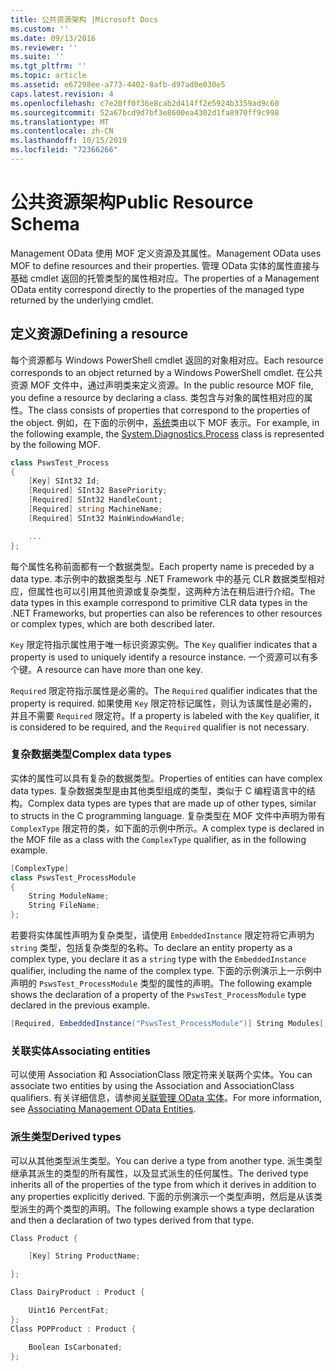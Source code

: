 ```yaml
---
title: 公共资源架构 |Microsoft Docs
ms.custom: ''
ms.date: 09/13/2016
ms.reviewer: ''
ms.suite: ''
ms.tgt_pltfrm: ''
ms.topic: article
ms.assetid: e67298ee-a773-4402-8afb-d97ad0e030e5
caps.latest.revision: 4
ms.openlocfilehash: c7e20ff0f36e8cab2d414ff2e5924b3359ad9c60
ms.sourcegitcommit: 52a67bcd9d7bf3e8600ea4302d1fa8970ff9c998
ms.translationtype: MT
ms.contentlocale: zh-CN
ms.lasthandoff: 10/15/2019
ms.locfileid: "72366266"
---
```

# <a name="public-resource-schema"></a><span data-ttu-id="60136-102">公共资源架构</span><span class="sxs-lookup"><span data-stu-id="60136-102">Public Resource Schema</span></span>

<span data-ttu-id="60136-103">Management OData 使用 MOF 定义资源及其属性。</span><span class="sxs-lookup"><span data-stu-id="60136-103">Management OData uses MOF to define resources and their properties.</span></span> <span data-ttu-id="60136-104">管理 OData 实体的属性直接与基础 cmdlet 返回的托管类型的属性相对应。</span><span class="sxs-lookup"><span data-stu-id="60136-104">The properties of a Management OData entity correspond directly to the properties of the managed type returned by the underlying cmdlet.</span></span>

## <a name="defining-a-resource"></a><span data-ttu-id="60136-105">定义资源</span><span class="sxs-lookup"><span data-stu-id="60136-105">Defining a resource</span></span>

<span data-ttu-id="60136-106">每个资源都与 Windows PowerShell cmdlet 返回的对象相对应。</span><span class="sxs-lookup"><span data-stu-id="60136-106">Each resource corresponds to an object returned by a Windows PowerShell cmdlet.</span></span> <span data-ttu-id="60136-107">在公共资源 MOF 文件中，通过声明类来定义资源。</span><span class="sxs-lookup"><span data-stu-id="60136-107">In the public resource MOF file, you define a resource by declaring a class.</span></span> <span data-ttu-id="60136-108">类包含与对象的属性相对应的属性。</span><span class="sxs-lookup"><span data-stu-id="60136-108">The class consists of properties that correspond to the properties of the object.</span></span> <span data-ttu-id="60136-109">例如，在下面的示例中，[系统](/dotnet/api/System.Diagnostics.Process)类由以下 MOF 表示。</span><span class="sxs-lookup"><span data-stu-id="60136-109">For example, in the following example, the [System.Diagnostics.Process](/dotnet/api/System.Diagnostics.Process) class is represented by the following MOF.</span></span>

```csharp
class PswsTest_Process
{
    [Key] SInt32 Id;
    [Required] SInt32 BasePriority;
    [Required] SInt32 HandleCount;
    [Required] string MachineName;
    [Required] SInt32 MainWindowHandle;

    ...
};
```

<span data-ttu-id="60136-110">每个属性名称前面都有一个数据类型。</span><span class="sxs-lookup"><span data-stu-id="60136-110">Each property name is preceded by a data type.</span></span> <span data-ttu-id="60136-111">本示例中的数据类型与 .NET Framework 中的基元 CLR 数据类型相对应，但属性也可以引用其他资源或复杂类型，这两种方法在稍后进行介绍。</span><span class="sxs-lookup"><span data-stu-id="60136-111">The data types in this example correspond to primitive CLR data types in the .NET Frameworks, but properties can also be references to other resources or complex types, which are both described later.</span></span>

<span data-ttu-id="60136-112">`Key` 限定符指示属性用于唯一标识资源实例。</span><span class="sxs-lookup"><span data-stu-id="60136-112">The `Key` qualifier indicates that a property is used to uniquely identify a resource instance.</span></span> <span data-ttu-id="60136-113">一个资源可以有多个键。</span><span class="sxs-lookup"><span data-stu-id="60136-113">A resource can have more than one key.</span></span>

<span data-ttu-id="60136-114">`Required` 限定符指示属性是必需的。</span><span class="sxs-lookup"><span data-stu-id="60136-114">The `Required` qualifier indicates that the property is required.</span></span> <span data-ttu-id="60136-115">如果使用 `Key` 限定符标记属性，则认为该属性是必需的，并且不需要 `Required` 限定符。</span><span class="sxs-lookup"><span data-stu-id="60136-115">If a property is labeled with the `Key` qualifier, it is considered to be required, and the `Required` qualifier is not necessary.</span></span>

### <a name="complex-data-types"></a><span data-ttu-id="60136-116">复杂数据类型</span><span class="sxs-lookup"><span data-stu-id="60136-116">Complex data types</span></span>

<span data-ttu-id="60136-117">实体的属性可以具有复杂的数据类型。</span><span class="sxs-lookup"><span data-stu-id="60136-117">Properties of entities can have complex data types.</span></span> <span data-ttu-id="60136-118">复杂数据类型是由其他类型组成的类型，类似于 C 编程语言中的结构。</span><span class="sxs-lookup"><span data-stu-id="60136-118">Complex data types are types that are made up of other types, similar to structs in the C programming language.</span></span> <span data-ttu-id="60136-119">复杂类型在 MOF 文件中声明为带有 `ComplexType` 限定符的类，如下面的示例中所示。</span><span class="sxs-lookup"><span data-stu-id="60136-119">A complex type is declared in the MOF file as a class with the `ComplexType` qualifier, as in the following example.</span></span>

```csharp
[ComplexType]
class PswsTest_ProcessModule
{
    String ModuleName;
    String FileName;
};
```

<span data-ttu-id="60136-120">若要将实体属性声明为复杂类型，请使用 `EmbeddedInstance` 限定符将它声明为 `string` 类型，包括复杂类型的名称。</span><span class="sxs-lookup"><span data-stu-id="60136-120">To declare an entity property as a complex type, you declare it as a `string` type with the `EmbeddedInstance` qualifier, including the name of the complex type.</span></span> <span data-ttu-id="60136-121">下面的示例演示上一示例中声明的 `PswsTest_ProcessModule` 类型的属性的声明。</span><span class="sxs-lookup"><span data-stu-id="60136-121">The following example shows the declaration of a property of the `PswsTest_ProcessModule` type declared in the previous example.</span></span>

```csharp
[Required, EmbeddedInstance("PswsTest_ProcessModule")] String Modules[];
```

### <a name="associating-entities"></a><span data-ttu-id="60136-122">关联实体</span><span class="sxs-lookup"><span data-stu-id="60136-122">Associating entities</span></span>

<span data-ttu-id="60136-123">可以使用 Association 和 AssociationClass 限定符来关联两个实体。</span><span class="sxs-lookup"><span data-stu-id="60136-123">You can associate two entities by using the Association and AssociationClass qualifiers.</span></span> <span data-ttu-id="60136-124">有关详细信息，请参阅[关联管理 OData 实体](./associating-management-odata-entities.md)。</span><span class="sxs-lookup"><span data-stu-id="60136-124">For more information, see [Associating Management OData Entities](./associating-management-odata-entities.md).</span></span>

### <a name="derived-types"></a><span data-ttu-id="60136-125">派生类型</span><span class="sxs-lookup"><span data-stu-id="60136-125">Derived types</span></span>

<span data-ttu-id="60136-126">可以从其他类型派生类型。</span><span class="sxs-lookup"><span data-stu-id="60136-126">You can derive a type from another type.</span></span> <span data-ttu-id="60136-127">派生类型继承其派生的类型的所有属性，以及显式派生的任何属性。</span><span class="sxs-lookup"><span data-stu-id="60136-127">The derived type inherits all of the properties of the type from which it derives in addition to any properties explicitly derived.</span></span> <span data-ttu-id="60136-128">下面的示例演示一个类型声明，然后是从该类型派生的两个类型的声明。</span><span class="sxs-lookup"><span data-stu-id="60136-128">The following example shows a type declaration and then a declaration of two types derived from that type.</span></span>

```csharp
Class Product {

    [Key] String ProductName;

};

Class DairyProduct : Product {

    Uint16 PercentFat;
};
Class POPProduct : Product {

    Boolean IsCarbonated;
};
```